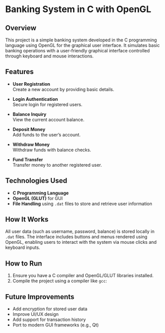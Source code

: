 # Banking System in C with OpenGL

## Overview
This project is a simple banking system developed in the C programming language using OpenGL for the graphical user interface. It simulates basic banking operations with a user-friendly graphical interface controlled through keyboard and mouse interactions.

## Features
- **User Registration**  
  Create a new account by providing basic details.

- **Login Authentication**  
  Secure login for registered users.

- **Balance Inquiry**  
  View the current account balance.

- **Deposit Money**  
  Add funds to the user’s account.

- **Withdraw Money**  
  Withdraw funds with balance checks.

- **Fund Transfer**  
  Transfer money to another registered user.

## Technologies Used
- **C Programming Language**  
- **OpenGL (GLUT)** for GUI  
- **File Handling** using `.dat` files to store and retrieve user information

## How It Works
All user data (such as username, password, balance) is stored locally in `.dat` files. The interface includes buttons and menus rendered using OpenGL, enabling users to interact with the system via mouse clicks and keyboard inputs.

## How to Run
1. Ensure you have a C compiler and OpenGL/GLUT libraries installed.
2. Compile the project using a compiler like `gcc`:

## Future Improvements
- Add encryption for stored user data
- Improve UI/UX design
- Add support for transaction history
- Port to modern GUI frameworks (e.g., Qt)
